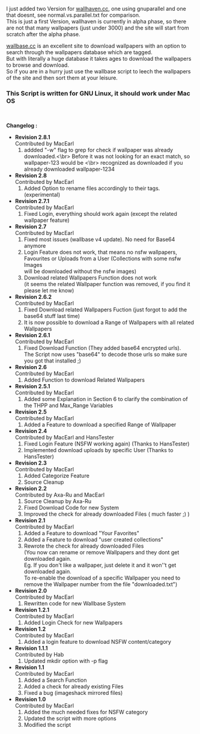 <p>
	I just added two Version for <a href="http://alpha.wallhaven.cc" target="_blank">wallhaven.cc</a>, one using gnuparallel and one that doesnt, see normal.vs.parallel.txt for comparison.<br />
	This is just a first Version, wallhaven is currently in alpha phase, so there are not that many wallpapers (just under 3000) and the site will start from scratch after the alpha phase.
</p>
<p>
	<a href="http://wallbase.cc" target="_blank">wallbase.cc</a> is an excellent site to download wallpapers with an option to search through the wallpapers database which are tagged.<br />
	But with literally a huge database it takes ages to download the wallpapers to browse and download.<br />
	So if you are in a hurry just use the wallbase script to leech the wallpapers of the site and then sort them at your leisure.<br />
</p>
<p>
	<h3>This Script is written for GNU Linux, it should work under Mac OS</h3> <br />
</p>
<p>
	<strong>Changelog :</strong>
	<ul>
                <li>
                        <strong>Revision 2.8.1</strong><br />
                        Contributed by MacEarl
                        <ol>
                                <li>addded "-w" flag to grep for check if wallpaper was already downloaded.<\br>
                                    Before it was not looking for an exact match, so wallpaper-123 would be <\br>
                                    recognized as downloaded if you already downloaded wallpaper-1234</li>
                        </ol>
                </li>
		<li>
			<strong>Revision 2.8</strong><br />
			Contributed by MacEarl
			<ol>
				<li>Added Option to rename files accordingly to their tags. (experimental)</li>
			</ol>
		</li>
		<li>
			<strong>Revision 2.7.1</strong><br />
			Contributed by MacEarl
			<ol>
				<li>Fixed Login, everything should work again (except the related wallpaper feature)</li>
			</ol>
		</li>
		<li>
			<strong>Revision 2.7</strong><br />
			Contributed by MacEarl
			<ol>
				<li>Fixed most issues (wallbase v4 update). No need for Base64 anymore</li>
				<li>Login Feature does not work, that means no nsfw wallpapers, <br />
					Favourites or Uploads from a User (Collections with some nsfw Images <br />
					will be downloaded without the nsfw images)</li>
				<li>Download related Wallpapers Function does not work <br />
					(it seems the related Wallpaper function was removed, if you find it please let me know)</li>
			</ol>
		</li>
		<li>
			<strong>Revision 2.6.2</strong><br />
			Contributed by MacEarl
			<ol>
				<li>Fixed Download related Wallpapers Fuction (just forgot to add the base64 stuff last time)</li>
				<li>It is now possible to download a Range of Wallpapers with all related Wallpapers</li>
			</ol>
		</li>
		<li>
			<strong>Revision 2.6.1</strong><br />
			Contributed by MacEarl
			<ol>
				<li>Fixed Download Function (They added base64 encrypted urls).<br />
				The Script now uses "base64" to decode those urls so make sure you got that installed ;)</li>
			</ol>
		</li>
		<li>
			<strong>Revision 2.6</strong><br />
			Contributed by MacEarl
			<ol>
				<li>Added Function to download Related Wallpapers</li>
			</ol>
		</li>
		<li>
			<strong>Revision 2.5.1</strong><br />
			Contributed by MacEarl
			<ol>
				<li>Added some Explanation in Section 6 to clarify the combination of the THPP and Max_Range Variables</li>
			</ol>
		</li>
		<li>
			<strong>Revision 2.5</strong><br />
			Contributed by MacEarl
			<ol>
				<li>Added a Feature to download a specified Range of Wallpaper</li>
			</ol>
		</li>
		<li>
			<strong>Revision 2.4</strong><br />
			Contributed by MacEarl and HansTester
			<ol>
				<li>Fixed Login Feature (NSFW working again) (Thanks to HansTester)</li>
				<li>Implemented download uploads by specific User (Thanks to HansTester)</li>
			</ol>
		</li>
		<li>
			<strong>Revision 2.3</strong><br />
			Contributed by MacEarl
			<ol>
				<li>Added Categorize Feature</li>
				<li>Source Cleanup</li>
			</ol>
		</li>
		<li>
			<strong>Revision 2.2</strong><br />
			Contributed by Axa-Ru and MacEarl
			<ol>
				<li>Source Cleanup by Axa-Ru</li>
				<li>Fixed Download Code for new System</li>
				<li>Improved the check for already downloaded Files ( much faster ;) )</li>
			</ol>
		</li>
		<li>
			<strong>Revision 2.1</strong><br />
			Contributed by MacEarl
			<ol>
				<li>Added a Feature to download "Your Favorites"</li>
				<li>Added a Feature to download "user created collections"</li>
				<li>Rewrote the check for already downloaded Files<br />
				(You now can rename or remove Wallpapers and they dont get downloaded again.<br />
				Eg. If you don't like a wallpaper, just delete it and it won''t get downloaded again.<br />
				To re-enable the download of a specific Wallpaper you need to remove the Wallpaper number from the file "downloaded.txt")</li>
			</ol>
		</li>
		<li>
			<strong>Revision 2.0</strong><br />
			Contributed by MacEarl
			<ol>
				<li>Rewritten code for new Wallbase System</li>
			</ol>
		</li>
		<li>
			<strong>Revision 1.2.1</strong><br />
			Contributed by MacEarl
			<ol>
				<li>Added Login Check for new Wallpapers</li>
			</ol>
		</li>
		<li>
			<strong>Revision 1.2</strong><br />
			Contributed by MacEarl
			<ol>
				<li>Added a login feature to download NSFW content/category</li>
			</ol>
		</li>
		<li>
			<strong>Revision 1.1.1</strong><br />
			Contributed by Hab
			<ol>
				<li>Updated mkdir option with -p flag</li>
			</ol>
		</li>
		<li>
			<strong>Revision 1.1</strong><br />
			Contributed by MacEarl
			<ol>
				<li>Added a Search Function</li>
				<li>Added a check for already existing Files</li>
				<li>Fixed a bug (imageshack mirrored files)</li>
			</ol>
		</li>
		<li>
			<strong>Revision 1.0</strong><br />
			Contributed by MacEarl
			<ol>
				<li>Added the much needed fixes for NSFW category</li>
				<li>Updated the script with more options</li>
				<li>Modified the script</li>
			</ol>
		</li>
	</ul>
</p>
